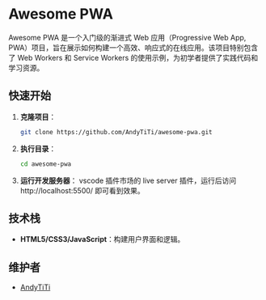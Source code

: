 # Awesome PWA

Awesome PWA 是一个入门级的渐进式 Web 应用（Progressive Web App, PWA）项目，旨在展示如何构建一个高效、响应式的在线应用。该项目特别包含了 Web Workers 和 Service Workers 的使用示例，为初学者提供了实践代码和学习资源。

## 快速开始

1. **克隆项目**：

   ```bash
   git clone https://github.com/AndyTiTi/awesome-pwa.git
   ```

2. **执行目录**：

   ```bash
   cd awesome-pwa
   ```

3. **运行开发服务器**：
   vscode 插件市场的 live server 插件，运行后访问 http://localhost:5500/ 即可看到效果。

## 技术栈

- **HTML5/CSS3/JavaScript**：构建用户界面和逻辑。

## 维护者

- [AndyTiTi](https://github.com/AndyTiTi)
